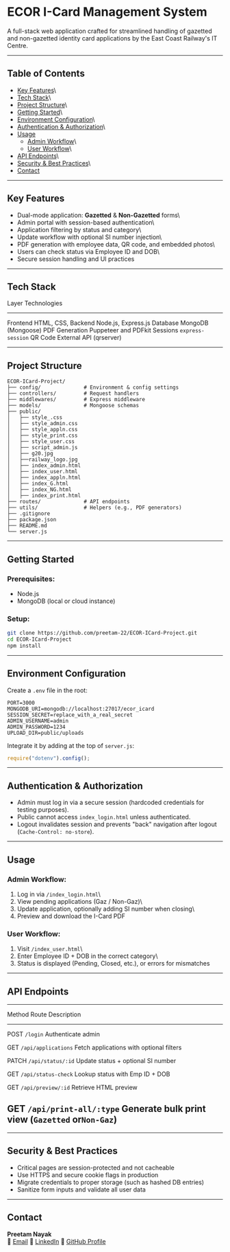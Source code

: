 # ECOR I-Card Management System

A full-stack web application crafted for streamlined handling of gazetted and non-gazetted identity card applications by the East Coast Railway's IT Centre.

------------------------------------------------------------------------

## Table of Contents

-   [Key Features](#key-features)\
-   [Tech Stack](#tech-stack)\
-   [Project Structure](#project-structure)\
-   [Getting Started](#getting-started)\
-   [Environment Configuration](#environment-configuration)\
-   [Authentication & Authorization](#authentication--authorization)\
-   [Usage](#usage)
    -   [Admin Workflow](#admin-workflow)\
    -   [User Workflow](#user-workflow)\
-   [API Endpoints](#api-endpoints)\
-   [Security & Best Practices](#security--best-practices)\
-   [Contact](#contact)

------------------------------------------------------------------------

## Key Features

-   Dual-mode application: **Gazetted** & **Non-Gazetted** forms\
-   Admin portal with session-based authentication\
-   Application filtering by status and category\
-   Update workflow with optional SI number injection\
-   PDF generation with employee data, QR code, and embedded photos\
-   Users can check status via Employee ID and DOB\
-   Secure session handling and UI practices

------------------------------------------------------------------------

## Tech Stack

  Layer            Technologies
  ---------------- -------------------------------
  Frontend         HTML, CSS, 
  Backend          Node.js, Express.js
  Database         MongoDB (Mongoose)
  PDF Generation   Puppeteer and PDFkit
  Sessions         `express-session`
  QR Code          External API (qrserver)

------------------------------------------------------------------------

## Project Structure

    ECOR-ICard-Project/
    ├── config/              # Environment & config settings
    ├── controllers/         # Request handlers
    ├── middlewares/         # Express middleware
    ├── models/              # Mongoose schemas
    ├── public/
    │   ├── style_.css
    │   ├── style_admin.css
    │   ├── style_appln.css
    │   ├── style_print.css
    │   ├── style_user.css
    │   ├── script_admin.js
    │   ├── g20.jpg              
    │   ├──railway_logo.jpg     
    │   ├── index_admin.html
    │   ├── index_user.html
    │   ├── index_appln.html
    │   ├── index_G.html
    │   ├── index_NG.html
    │   ├── index_print.html
    ├── routes/              # API endpoints
    ├── utils/               # Helpers (e.g., PDF generators)
    ├── .gitignore
    ├── package.json
    ├── README.md
    └── server.js

------------------------------------------------------------------------

## Getting Started

### Prerequisites:

-   Node.js
-   MongoDB (local or cloud instance)

### Setup:

``` bash
git clone https://github.com/preetam-22/ECOR-ICard-Project.git
cd ECOR-ICard-Project
npm install
```

------------------------------------------------------------------------

## Environment Configuration

Create a `.env` file in the root:

``` env
PORT=3000
MONGODB_URI=mongodb://localhost:27017/ecor_icard
SESSION_SECRET=replace_with_a_real_secret
ADMIN_USERNAME=admin
ADMIN_PASSWORD=1234
UPLOAD_DIR=public/uploads
```

Integrate it by adding at the top of `server.js`:

``` js
require("dotenv").config();
```

------------------------------------------------------------------------

## Authentication & Authorization

-   Admin must log in via a secure session (hardcoded credentials for
    testing purposes).
-   Public cannot access `index_login.html` unless authenticated.
-   Logout invalidates session and prevents "back" navigation after
    logout (`Cache-Control: no-store`).

------------------------------------------------------------------------

## Usage

### Admin Workflow:

1.  Log in via `/index_login.html`\
2.  View pending applications (Gaz / Non-Gaz)\
3.  Update application, optionally adding SI number when closing\
4.  Preview and download the I-Card PDF

### User Workflow:

1.  Visit `/index_user.html`\
2.  Enter Employee ID + DOB in the correct category\
3.  Status is displayed (Pending, Closed, etc.), or errors for mismatches

------------------------------------------------------------------------

## API Endpoints

  --------------------------------------------------------------------------
  Method   Route                     Description
  -------- ------------------------- ---------------------------------------
  POST     `/login`                  Authenticate admin

  GET      `/api/applications`       Fetch applications with optional filters

  PATCH    `/api/status/:id`         Update status + optional SI number

  GET      `/api/status-check`       Lookup status with Emp ID + DOB

  GET      `/api/preview/:id`        Retrieve HTML preview

  GET      `/api/print-all/:type`    Generate bulk print view (`Gazetted` or`Non-Gaz`)
  --------------------------------------------------------------------------

------------------------------------------------------------------------

## Security & Best Practices

-   Critical pages are session-protected and not cacheable
-   Use HTTPS and secure cookie flags in production
-   Migrate credentials to proper storage (such as hashed DB entries)
-   Sanitize form inputs and validate all user data

------------------------------------------------------------------------

## Contact
**Preetam Nayak**  
📧 [Email](preetamn223@gmail.com) 
🔗 [LinkedIn](https://www.linkedin.com/in/preetamn22)
🔗 [GitHub Profile](https://github.com/preetam-22)
